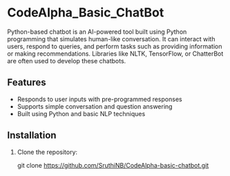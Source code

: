 # CodeAlpha_Basic_ChatBot
 Python-based chatbot is an AI-powered tool built using Python programming that simulates human-like conversation. It can interact with users, respond to queries, and perform tasks such as providing information or making recommendations. Libraries like NLTK, TensorFlow, or ChatterBot are often used to develop these chatbots.

 ## Features
- Responds to user inputs with pre-programmed responses
- Supports simple conversation and question answering
- Built using Python and basic NLP techniques

## Installation

1. Clone the repository:

    git clone https://github.com/SruthiNB/CodeAlpha-basic-chatbot.git
